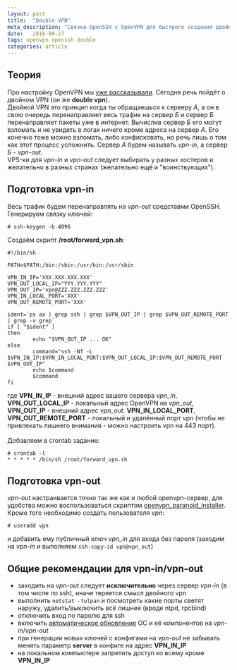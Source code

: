 ```yaml
---
layout: post
title:  "Double VPN"
meta_description: "Связка OpenSSH с OpenVPN для быстрого создания двойного VPN"
date:   2016-08-27
tags: openvpn openssh double
categories: article
---
```


## Теория

Про настройку OpenVPN мы [уже рассказывали](https://cryptopunks.org/article/secure+openvpn+installer/). Сегодня речь пойдёт о двойном VPN (он же **double vpn**).<br>
Двойной VPN это принцип когда ты обращаешься к серверу *А*, а он в свою очередь перенаправляет весь трафик на сервер *Б* и сервер *Б* перенаправляет пакеты уже в интернет. Вычислив сервер *Б* его могут взломать и не увидеть в логах ничего кроме адреса на сервер *А*. Его конечно тоже можно взломать, либо конфисковать, но речь лишь о том как этот процесс усложнить. Сервер *А* будем называть *vpn-in*, а сервер *Б* - *vpn-out*.<br>
VPS-ки для *vpn-in* и *vpn-out* следует выбирать у разных хостеров и желательно в разных странах (желательно ещё и "воинствующих").

## Подготовка vpn-in

Весь трафик будем перенаправлять на *vpn-out* средставми OpenSSH.<br>
Генерируем связку ключей:

```
# ssh-keygen -b 4096
```

Создаём скрипт **/root/forward_vpn.sh**:

```
#!/bin/sh

PATH=$PATH:/bin:/sbin:/usr/bin:/usr/sbin

VPN_IN_IP='XXX.XXX.XXX.XXX'
VPN_OUT_LOCAL_IP="YYY.YYY.YYY"
VPN_OUT_IP='vpn@ZZZ.ZZZ.ZZZ.ZZZ'
VPN_IN_LOCAL_PORT='XXX'
VPN_OUT_REMOTE_PORT='XXX'

ident=`ps ax | grep ssh | grep $VPN_OUT_IP | grep $VPN_OUT_REMOTE_PORT | grep -v grep`
if [ "$ident" ]
then
        echo "$VPN_OUT_IP ... OK"
else
        command="ssh -Nf -L $VPN_IN_IP:$VPN_IN_LOCAL_PORT:$VPN_OUT_LOCAL_IP:$VPN_OUT_REMOTE_PORT $VPN_OUT_IP"
        echo $command
        $command
fi
```

где **VPN_IN_IP** - внешний адрес вашего сервера *vpn_in*, **VPN_OUT_LOCAL_IP** - локальный адрес OpenVPN на *vpn_out*, **VPN_OUT_IP** - внешний адрес *vpn_out*. **VPN_IN_LOCAL_PORT**, **VPN_OUT_REMOTE_PORT** - локальный и удалённый порт vpn (чтобы не привлекать лишнего внимания - можно настроить vpn на 443 порт).
<br><br>
Добавляем в crontab задание:

```
# crontab -l
* * * * * /bin/sh /root/forward_vpn.sh
```

## Подготовка vpn-out

*vpn-out* настраивается точно так же как и любой openvpn-сервер, для удобства можно воспользоваться скриптом [openvpn_paranoid_installer](/article/secure+openvpn+installer/).<br>
Кроме того необходимо создать пользователя *vpn*:

```
# useradd vpn
```
и добавить ему публичный ключ *vpn_in* для входа без пароля (заходим на *vpn-in* и выполняем `ssh-copy-id vpn@vpn_out`)

## Общие рекомендации для vpn-in/vpn-out

* заходить на *vpn-out* следует **исключительно** через сервер *vpn-in* (в том числе по ssh), иначе теряется смысл двойного vpn
* выполнить `netstat -tulpan` и посмотреть какие порты светят наружу, удалить/выключить всё лишнее (вроде ntpd, rpcbind)
* отключить вход по паролю для ssh
* включить [автоматическое обновление](/article/enabling+automatic+updates+in+debian/) ОС и её компонентов на *vpn-in*/*vpn-out*
* при генерации новых ключей с конфигами на *vpn-out* не забывать менять параметр **server** в конфиге на адрес **VPN_IN_IP**
* на локальном компьютере запретить доступ ко всему кроме **VPN_IN_IP**
